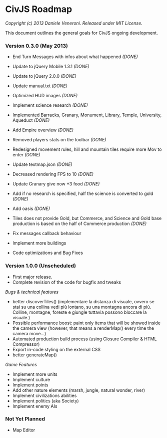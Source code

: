 # CivJS Roadmap

_Copyright (c) 2013 Daniele Veneroni. Released under MIT License._

This document outlines the general goals for CivJS ongoing development.

### Version 0.3.0 (May 2013)

* End Turn Messages with infos about what happened _(DONE)_
* Update to jQuery Mobile 1.3.1 _(DONE)_
* Update to jQuery 2.0.0 _(DONE)_
* Update manual.txt _(DONE)_
* Optimized HUD images _(DONE)_
* Implement science research _(DONE)_
* Implemented Barracks, Granary, Monument, Library, Temple, University, Aqueduct _(DONE)_
* Add Empire overview _(DONE)_
* Removed players stats on the toolbar _(DONE)_
* Redesigned movement rules, hill and mountain tiles require more Mov to enter _(DONE)_
* Update textmap.json _(DONE)_
* Decreased rendering FPS to 10 _(DONE)_
* Update Granary give now +3 food _(DONE)_
* Add if no research is specified, half the science is converted to gold _(DONE)_
* Add oasis _(DONE)_
* Tiles does not provide Gold, but Commerce, and Science and Gold base production is based on the half of Commerce production _(DONE)_

* Fix messages callback behaviour
* Implement more buildings
* Code optimizations and Bug Fixes

### Version 1.0.0 (Unscheduled)

* First major release.
* Complete revision of the code for bugfix and tweaks

_Bugs & technical features_

* better discoverTiles() (implementare la distanza di visuale, ovvero se stai su una collina vedi più lontano, su una montagna ancora di più. Colline, montagne, foreste e giungle tuttavia possono bloccare la visuale.)
* Possible performance boost: paint only items that will be showed inside the camera view (however, that means a renderMap() every time the camera move...)
* Automated production build process (using Closure Compiler & HTML Compressor)
* Export in-code styling on the external CSS
* better generateMap()

_Game Features_

* Implement more units
* Implement culture
* Implement points
* Add other nature elements (marsh, jungle, natural wonder, river)
* Implement civilizations abilities
* Implement politics (aka Society)
* Implement enemy AIs

### Not Yet Planned

* Map Editor

